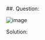 ##. Question:

![image](https://github.com/Nifalnasar/Portswigger-Labs/assets/141356053/e83ceecd-879f-4b2d-a87a-0823a537358f)

Solution:
